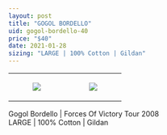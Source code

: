 ```yaml
---
layout: post
title: "GOGOL BORDELLO"
uid: gogol-bordello-40
price: "$40"
date: 2021-01-28
sizing: "LARGE | 100% Cotton | Gildan"
---
```




<table style="width:100%;"><tr><td style="vertical-align:top;">
      <figure class="tmblr-full" data-orig-height="2048" data-orig-width="1365" data-orig-src="https://concertshirts.netlify.app/shirts/0377/0377-01.jpg"><img src="https://64.media.tumblr.com/b00eb59f12d675e99ddbbc57a3202251/9edbda9283989e84-4d/s540x810/53531f9f3d344a193248893db56a2d10c091d2d2.jpg" data-orig-height="2048" data-orig-width="1365" data-orig-src="https://concertshirts.netlify.app/shirts/0377/0377-01.jpg"/></figure></td>
    <td style="vertical-align:top;">
      <figure class="tmblr-full" data-orig-height="2048" data-orig-width="1365" data-orig-src="https://concertshirts.netlify.app/shirts/0377/0377-02.jpg"><img src="https://64.media.tumblr.com/f92bdb46e902c4165551dc82a1510ca8/9edbda9283989e84-7d/s540x810/e13845bb91048a2713af87533a9049912fda09cf.jpg" data-orig-height="2048" data-orig-width="1365" data-orig-src="https://concertshirts.netlify.app/shirts/0377/0377-02.jpg"/></figure></td>
  </tr></table><p>
  Gogol Bordello | Forces Of Victory Tour 2008<br/>LARGE | 100% Cotton | Gildan
</p>
